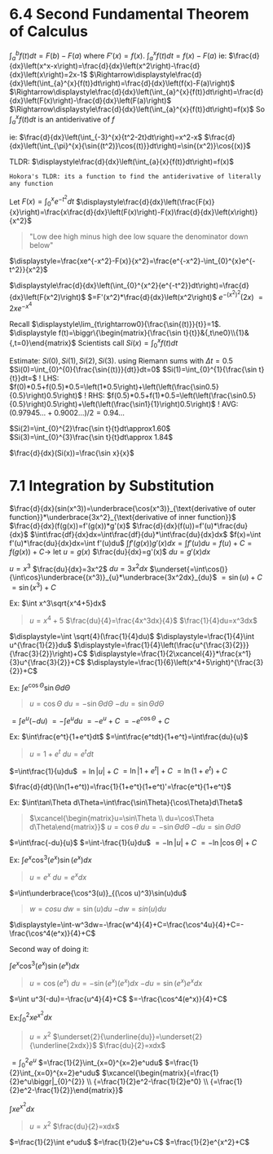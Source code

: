 # 6.4 Second Fundamental Theorem of Calculus
$\displaystyle \int_{a}^{b}{f(t)}dt=F(b)-F(a)$ where $F'(x)=f(x)$.
$\displaystyle\int_{a}^{x}{f(t)}dt=f(x)-F(a)$
ie: $\frac{d}{dx}\left(x^x-x\right)=\frac{d}{dx}\left(x^2\right)-\frac{d}{dx}\left(x\right)=2x-1$
$\Rightarrow\displaystyle\frac{d}{dx}\left(\int_{a}^{x}{f(t)}dt\right)=\frac{d}{dx}\left(f(x)-F(a)\right)$
$\Rightarrow\displaystyle\frac{d}{dx}\left(\int_{a}^{x}{f(t)}dt\right)=\frac{d}{dx}\left(F(x)\right)-\frac{d}{dx}\left(F(a)\right)$
$\Rightarrow\displaystyle\frac{d}{dx}\left(\int_{a}^{x}{f(t)}dt\right)=f(x)$
So $\displaystyle\int_{a}^{x}{f(t)}dt$ is an antiderivative of $f$

ie: $\frac{d}{dx}\left(\int_{-3}^{x}{t^2-2t}dt\right)=x^2-x$
$\frac{d}{dx}\left(\int_{\pi}^{x}{\sin{(t^2)}\cos{(t)}}dt\right)=\sin{(x^2)}\cos{(x)}$

TLDR: $\displaystyle\frac{d}{dx}\left(\int_{a}{x}{f(t)}dt\right)=f(x)$

`Hokora's TLDR: its a function to find the antiderivative of literally any function`

Let $\displaystyle F(x)=\int_{0}^{x}{e^{-t^2}}dt$
$\displaystyle\frac{d}{dx}\left(\frac{F(x)}{x}\right)=\frac{x\frac{d}{dx}\left(F(x)\right)-F(x)\frac{d}{dx}\left(x\right)}{x^2}$

> "Low dee high minus high dee low
> square the denominator down below"

$\displaystyle=\frac{xe^{-x^2}-F(x)}{x^2}=\frac{e^{-x^2}-\int_{0}^{x}e^{-t^2}}{x^2}$


$\displaystyle\frac{d}{dx}\left(\int_{0}^{x^2}{e^{-t^2}}dt\right)=\frac{d}{dx}\left(F(x^2)\right)$
$=F'(x^2)*\frac{d}{dx}\left(x^2\right)$
$\displaystyle e^{-(x^2)^2}(2x)$
$=2xe^{-x^4}$


Recall $\displaystyle\lim_{t\rightarrow0}{\frac{\sin{(t)}}{t}}=1$.
$\displaystyle f(t)=\biggr\{\begin{matrix}{\frac{\sin t}{t}}&{,t\ne0}\\{1}&{,t=0}\end{matrix}$
Scientists call
$Si(x)=\int_{0}^{x}{f(t)}dt$



Estimate: $Si(0),Si(1),Si(2),Si(3)$. using Riemann sums with $\Delta t=0.5$
$Si(0)=\int_{0}^{0}{\frac{\sin{(t)}}{dt}}dt=0$
$Si(1)=\int_{0}^{1}{\frac{\sin t}{t}}dt=$
! LHS: $f(0)*0.5+f(0.5)*0.5=\left(1*0.5\right)+\left(\left(\frac{\sin0.5}{0.5}\right)0.5\right)$
! RHS: $f(0.5)*0.5+f(1)*0.5=\left(\left(\frac{\sin0.5}{0.5}\right)0.5\right)+\left(\left(\frac{\sin1}{1}\right)0.5\right)$
! AVG: $(0.97945\dots+0.9002\dots)/2=0.94\dots$

$Si(2)=\int_{0}^{2}\frac{\sin t}{t}dt\approx1.60$
$Si(3)=\int_{0}^{3}\frac{\sin t}{t}dt\approx 1.84$

$\frac{d}{dx}(Si(x))=\frac{\sin x}{x}$



# 7.1 Integration by Substitution
$\frac{d}{dx}(sin(x^3))=\underbrace{\cos(x^3)}_{\text{derivative of outer function}}*\underbrace{3x^2}_{\text{derivative of inner function}}$
$\frac{d}{dx}(f(g(x))=f'(g(x))*g'(x)$
$\frac{d}{dx}(f(u))=f'(u)*\frac{du}{dx}$
$\int\frac{df}{dx}dx=\int\frac{df}{du}*\int\frac{du}{dx}dx$
$f(x)=\int f'(u)*\frac{du}{dx}dx=\int f'(u)du$
$\int f'(g(x))g'(x)dx=\int f'(u)du=f(u)+C=f(g(x))+C\rightarrow$
let $u=g(x)$
$\frac{du}{dx}=g'(x)$
$du=g'(x)dx$



$u=x^3$
$\frac{du}{dx}=3x^2$
$du=3x^2dx$
$\underset{=\int\cos()}{\int\cos}\underbrace{(x^3)}_{u}*\underbrace{3x^2dx}_{du}$
$=\sin(u)+C$
$=\sin(x^3)+C$


Ex: $\int x^3\sqrt{x^4+5}dx$

> $u=x^4+5$
> $\frac{du}{4}=\frac{4x^3dx}{4}$
> $\frac{1}{4}du=x^3dx$

$\displaystyle=\int \sqrt{4}(\frac{1}{4}du)$
$\displaystyle=\frac{1}{4}\int u^{\frac{1}{2}}du$
$\displaystyle=\frac{1}{4}\left(\frac{u^{\frac{3}{2}}}{\frac{3}{2}}\right)+C$
$\displaystyle=\frac{1}{2\xcancel{4}}*\frac{x^1}{3}u^{\frac{3}{2}}+C$
$\displaystyle=\frac{1}{6}\left(x^4+5\right)^{\frac{3}{2}}+C$


Ex: $\int e^{\cos\Theta}\sin\Theta d\Theta$

> $u=\cos\Theta$
> $du=-\sin\Theta d\Theta$
> $-du=\sin\Theta d\Theta$

$=\int e^u(-du)$
$=-\int e^udu$
$=-e^u+C$
$=-e^{\cos\Theta}+C$



Ex: $\int\frac{e^t}{1+e^t}dt$
$=\int\frac{e^tdt}{1+e^t}=\int\frac{du}{u}$

> $u=1+e^t$
> $du=e^tdt$

$=\int\frac{1}{u}du$
$=\ln|u|+C$
$=\ln|1+e^t|+C$
$=\ln(1+e^t)+C$

$\frac{d}{dt}(\ln(1+e^t))=\frac{1}{1+e^t}(1+e^t)'=\frac{e^t}{1+e^t}$


Ex: $\int\tan\Theta d\Theta=\int\frac{\sin\Theta}{\cos\Theta}d\Theta$

> $\xcancel{\begin{matrix}u=\sin\Theta \\ du=\cos\Theta d\Theta\end{matrix}}$
> $u=\cos\theta$
> $du=-\sin\Theta d\Theta$
> $-du=\sin\Theta d\Theta$

$=\int\frac{-du}{u}$
$=\int-\frac{1}{u}du$
$=-\ln|u|+C$
$=-\ln|\cos\Theta|+C$



Ex: $\int e^x\cos^3(e^x)\sin(e^x)dx$

> $u=e^x$
> $du=e^xdx$

$=\int\underbrace{\cos^3(u)}_{(\cos u)^3}\sin(u)du$

> $w=cosu$
> $dw=\sin(u)du$
> $-dw=sin(u)du$

$\displaystyle=\int-w^3dw=-\frac{w^4}{4}+C=\frac{\cos^4u}{4}+C=-\frac{\cos^4(e^x)}{4}+C$

Second way of doing it:

$\int e^x\cos^3(e^x)\sin(e^x)dx$

> $u=\cos(e^x)$
> $du=-\sin(e^x)(e^x)dx$
> $-du=\sin(e^x)e^xdx$

$=\int u^3(-du)=-\frac{u^4}{4}+C$
$=-\frac{\cos^4(e^x)}{4}+C$


Ex:$\int_{0}^{2}xe^{x^2}dx$

> $u=x^2$
> $\underset{2}{\underline{du}}=\underset{2}{\underline{2xdx}}$
> $\frac{du}{2}=xdx$

$=\int_{0}^{2}e^u$
$=\frac{1}{2}\int_{x=0}^{x=2}e^udu$
$=\frac{1}{2}\int_{x=0}^{x=2}e^udu$
$\xcancel{\begin{matrix}{=\frac{1}{2}e^u\biggr|_{0}^{2}} \\ {=\frac{1}{2}e^2-\frac{1}{2}e^0} \\ {=\frac{1}{2}e^2-\frac{1}{2}}\end{matrix}}$

$\int xe^{x^2}dx$

> $u=x^2$
> $\frac{du}{2}=xdx$

$=\frac{1}{2}\int e^udu$
$=\frac{1}{2}e^u+C$
$=\frac{1}{2}e^{x^2}+C$
